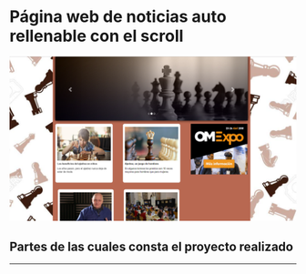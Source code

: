 # Página web de noticias auto rellenable con el scroll
![Aspecto:](https://raw.githubusercontent.com/sergjime/noticias/master/img/web.png) 
## Partes de las cuales consta el proyecto realizado
------------------------------------------------------------------------------

